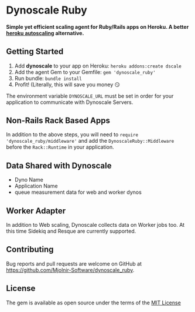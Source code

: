 # Dynoscale Ruby

#### Simple yet efficient scaling agent for Ruby/Rails apps on Heroku.  A better [heroku autoscaling](https://dynoscale.net/blog/why-is-queue-time-more-important-than-backend-request-time-to-auto-scaling) alternative.

## Getting Started

1. Add __dynoscale__ to your app on Heroku: `heroku addons:create dscale`
2. Add the agent Gem to your Gemfile: `gem 'dynoscale_ruby'`
3. Run bundle:  `bundle install`
4. Profit! (Literally, this will save you money 😏

The environment variable `DYNOSCALE_URL` must be set in order for your application to communicate with Dynoscale Servers.

## Non-Rails Rack Based Apps

In addition to the above steps, you will need to `require 'dynoscale_ruby/middleware'` and add the `DynoscaleRuby::Middleware` before the `Rack::Runtime` in your application.

## Data Shared with Dynoscale

* Dyno Name
* Application Name
* queue measurement data for web and worker dynos

## Worker Adapter

In addition to Web scaling, Dynoscale collects data on Worker jobs too. At this time Sidekiq and Resque are currently supported.

## Contributing

Bug reports and pull requests are welcome on GitHub at https://github.com/Mjolnir-Software/dynoscale_ruby.

## License

The gem is available as open source under the terms of the [MIT License](http://opensource.org/licenses/MIT)
